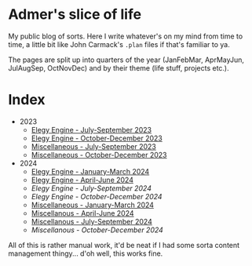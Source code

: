 
# Admer's slice of life

My public blog of sorts. Here I write whatever's on my mind from time to time, a little bit like John Carmack's `.plan` files if that's familiar to ya.

The pages are split up into quarters of the year (JanFebMar, AprMayJun, JulAugSep, OctNovDec) and by their theme (life stuff, projects etc.).

# Index

* 2023
	* [Elegy Engine - July-September 2023](pages/2023-q3-elegy.md)
	* [Elegy Engine - October-December 2023](pages/2023-q4-elegy.md)
	* [Miscellaneous - July-September 2023](pages/2023-q3-misc.md)
	* [Miscellaneous - October-December 2023](pages/2023-q4-misc.md)
* 2024
	* [Elegy Engine - January-March 2024](pages/2024-q1-elegy.md)
	* [Elegy Engine - April-June 2024](pages/2024-q2-elegy.md)
	* *Elegy Engine - July-September 2024*
	* *Elegy Engine - October-December 2024*
	* [Miscellaneous - January-March 2024](pages/2024-q1-misc.md)
	* [Miscellanous - April-June 2024](pages/2024-q2-misc.md)
	* [Miscellanous - July-September 2024](pages/2024-q3-misc.md)
	* *Miscellanous - October-December 2024*

All of this is rather manual work, it'd be neat if I had some sorta content management thingy... d'oh well, this works fine.
